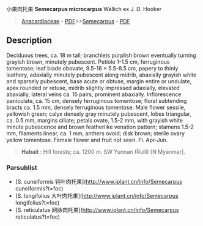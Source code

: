 小果肉托果  **Semecarpus microcarpus** Wallich ex J. D. Hooker

> [Anacardiaceae](http://www.iplant.cn/info/Anacardiaceae?t=foc) - [PDF](http://www.iplant.cn/foc/pdf/Anacardiaceae.pdf)>>[Semecarpus](http://www.iplant.cn/info/Semecarpus?t=foc) - [PDF](http://www.iplant.cn/foc/pdf/Semecarpus.pdf)

## Description

Deciduous trees, ca. 18 m tall; branchlets purplish brown eventually turning grayish brown, minutely pubescent. Petiole 1-1.5 cm, ferruginous tomentose; leaf blade obovate, 9.5-16 × 5.5-8.5 cm, papery to thinly leathery, adaxially minutely pubescent along midrib, abaxially grayish white and sparsely pubescent, base acute or obtuse, margin entire or undulate, apex rounded or retuse, midrib slightly impressed adaxially, elevated abaxially, lateral veins ca. 15 pairs, prominent abaxially. Inflorescence paniculate, ca. 15 cm, densely ferruginous tomentose; floral subtending bracts ca. 1.5 mm, densely ferruginous tomentose. Male flower sessile, yellowish green; calyx densely gray minutely pubescent, lobes triangular, ca. 0.5 mm, margins ciliate; petals ovate, 1.5-2 mm, with grayish white minute pubescence and brown featherlike venation pattern; stamens 1.5-2 mm, filaments linear, ca. 1 mm, anthers ovoid; disk brown; sterile ovary yellow tomentose. Female flower and fruit not seen. Fl. Apr-Jun.

> **Habait** : 
> Hill forests; ca. 1200 m. SW Yunnan (Ruili) [N Myanmar].

### Parsublist

* [S.  cuneiformis  钝叶肉托果](http://www.iplant.cn/info/Semecarpus cuneiformis?t=foc)
* [S.  longifolius  大叶肉托果](http://www.iplant.cn/info/Semecarpus longifolius?t=foc)
* [S.  reticulatus  网脉肉托果](http://www.iplant.cn/info/Semecarpus reticulatus?t=foc)
